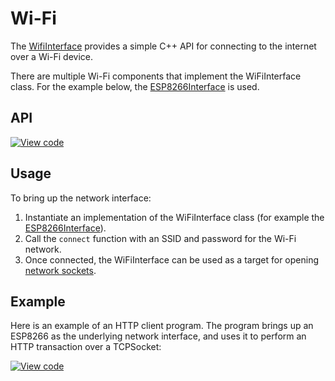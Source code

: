 # Wi-Fi

The [WifiInterface](https://docs.mbed.com/docs/mbed-os-api/en/mbed-os-5.4/api/classWiFiInterface.html) provides a simple C++ API for connecting to the internet over a Wi-Fi device.

There are multiple Wi-Fi components that implement the WiFiInterface class. For the example below,
the [ESP8266Interface](https://github.com/armmbed/esp8266-driver) is used.

## API

[![View code](https://www.mbed.com/embed/?type=library)](https://docs.mbed.com/docs/mbed-os-api/en/mbed-os-5.4/api/classWiFiInterface.html)

## Usage

To bring up the network interface:

1. Instantiate an implementation of the WiFiInterface class (for example the [ESP8266Interface](https://github.com/armmbed/esp8266-driver)).
1. Call the ``connect`` function with an SSID and password for the Wi-Fi network. 
1. Once connected, the WiFiInterface can be used as a target for opening [network sockets](network_sockets.md).

## Example

Here is an example of an HTTP client program. The program brings up an ESP8266 as the underlying network interface, and uses it to perform an HTTP transaction over a TCPSocket:

[![View code](https://www.mbed.com/embed/?url=https://developer.mbed.org/teams/mbed_example/code/TCPSocketWiFi_Example/)](https://developer.mbed.org/teams/mbed_example/code/TCPSocketWiFi_Example/file/6a4e57edc2b2/main.cpp)
